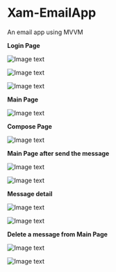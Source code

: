 # Xam-EmailApp
An email app using MVVM 

**Login Page**

![Image text](https://github.com/anagparedes/Xam-EmailApp/blob/master/EmailApp.Android/Resources/drawable/login1.png)

![Image text](https://github.com/anagparedes/Xam-EmailApp/blob/master/EmailApp.Android/Resources/drawable/login2.png)

![Image text](https://github.com/anagparedes/Xam-EmailApp/blob/master/EmailApp.Android/Resources/drawable/login3.png)

**Main Page**

![Image text](https://github.com/anagparedes/Xam-EmailApp/blob/master/EmailApp.Android/Resources/drawable/main1.png)


**Compose Page**

![Image text](https://github.com/anagparedes/Xam-EmailApp/blob/master/EmailApp.Android/Resources/drawable/compose1.png)


**Main Page after send the message**

![Image text](https://github.com/anagparedes/Xam-EmailApp/blob/master/EmailApp.Android/Resources/drawable/main2.png)

![Image text](https://github.com/anagparedes/Xam-EmailApp/blob/master/EmailApp.Android/Resources/drawable/main3.png)


**Message detail**

![Image text](https://github.com/anagparedes/Xam-EmailApp/blob/master/EmailApp.Android/Resources/drawable/details1.png)

![Image text](https://github.com/anagparedes/Xam-EmailApp/blob/master/EmailApp.Android/Resources/drawable/details2.png)

**Delete a message from Main Page**

![Image text](https://github.com/anagparedes/Xam-EmailApp/blob/master/EmailApp.Android/Resources/drawable/delete1.png)

![Image text](https://github.com/anagparedes/Xam-EmailApp/blob/master/EmailApp.Android/Resources/drawable/delete2.png)




